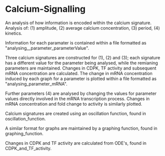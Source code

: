 # Calcium-Signalling

An analysis of how information is encoded within the calcium signature.
Analysis of:
(1) amplitude,
(2) average calcium concentration,
(3) period,
(4) kinetics.

Information for each paramater is contained within a file formatted as "analysing__parameter_parameterValue". 

Three calcium signatures are constructed for (1), (2) and (3); each signature has a different value for the parameter being analysed, while the remianing parameters are maintained. Changes in CDPK, TF activity and subsequent mRNA concentration are calculated. The change in mRNA concentration induced by each graph for a parameter is plotted within a file formatted as "analysing_parameter_mRNA".

Further parameters (4) are analysed by changing the values for parameter values directly involved in the mRNA transcription process. Changes in mRNA concentration and fold change to activity is similarly plotted. 

Calcium signatures are created using an oscillation function, found in oscillation_function. 

A similar format for graphs are maintained by a graphing function, found in graphing_function.

Changes in CDPK and TF activity are calculated from ODE's, found in CDPK_and_TF_activity.

